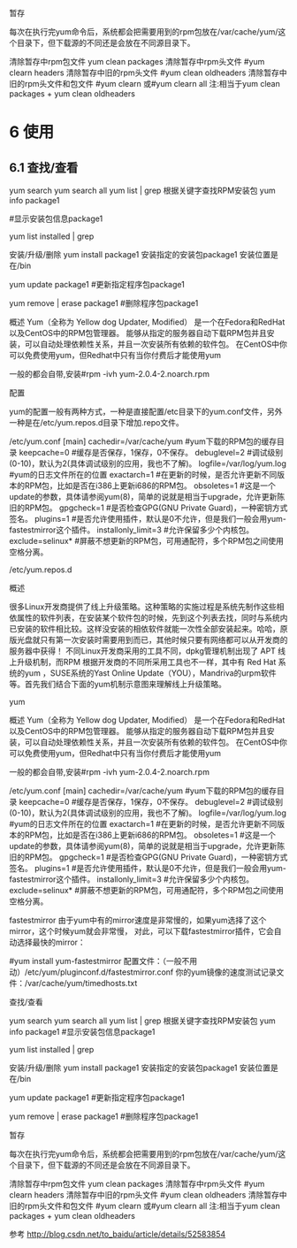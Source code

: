 











暂存

每次在执行完yum命令后，系统都会把需要用到的rpm包放在/var/cache/yum/这个目录下，但下载源的不同还是会放在不同源目录下。

清除暂存中rpm包文件  yum clean packages 
清除暂存中rpm头文件 
#yum clearn headers 
清除暂存中旧的rpm头文件 
#yum clean oldheaders 
清除暂存中旧的rpm头文件和包文件 
#yum clearn 或#yum clearn all 
注:相当于yum clean packages + yum clean oldheaders 




# 6 使用


## 6.1 查找/查看

yum search <keyword>
yum search all <keyword>
yum list | grep  <keyword>
根据关键字查找RPM安装包
yum info package1 

#显示安装包信息package1

yum list installed  | grep 


安装/升级/删除
yum install package1 
安装指定的安装包package1
安装位置是在/bin

yum update package1
 #更新指定程序包package1

yum remove | erase package1 
#删除程序包package1




概述
Yum（全称为 Yellow dog Updater, Modified）
是一个在Fedora和RedHat以及CentOS中的RPM包管理器。
能够从指定的服务器自动下载RPM包并且安装，可以自动处理依赖性关系，并且一次安装所有依赖的软件包。
在CentOS中你可以免费使用yum，但Redhat中只有当你付费后才能使用yum

一般的都会自带,安装#rpm -ivh yum-2.0.4-2.noarch.rpm



配置

yum的配置一般有两种方式，一种是直接配置/etc目录下的yum.conf文件，另外一种是在/etc/yum.repos.d目录下增加.repo文件。

/etc/yum.conf 
[main]
cachedir=/var/cache/yum         #yum下载的RPM包的缓存目录
keepcache=0            		 #缓存是否保存，1保存，0不保存。
debuglevel=2           		 #调试级别(0-10)，默认为2(具体调试级别的应用，我也不了解)。
logfile=/var/log/yum.log            #yum的日志文件所在的位置
exactarch=1             		#在更新的时候，是否允许更新不同版本的RPM包，比如是否在i386上更新i686的RPM包。
obsoletes=1            		 #这是一个update的参数，具体请参阅yum(8)，简单的说就是相当于upgrade，允许更新陈旧的RPM包。
gpgcheck=1            		 #是否检查GPG(GNU Private Guard)，一种密钥方式签名。
plugins=1           			 #是否允许使用插件，默认是0不允许，但是我们一般会用yum-fastestmirror这个插件。
installonly_limit=3        		 #允许保留多少个内核包。
exclude=selinux*       		  #屏蔽不想更新的RPM包，可用通配符，多个RPM包之间使用空格分离。

/etc/yum.repos.d




概述

很多Linux开发商提供了线上升级策略。这种策略的实施过程是系统先制作这些相依属性的软件列表，在安装某个软件包的时候，先到这个列表去找，同时与系统内已安装的软件相比较。这样没安装的相依软件就能一次性全部安装起来。哈哈，原版光盘就只有第一次安装时需要用到而已，其他时候只要有网络都可以从开发商的服务器中获得！
不同Linux开发商采用的工具不同，dpkg管理机制出现了 APT 线上升级机制，而RPM 根据开发商的不同所采用工具也不一样，其中有 Red Hat 系统的yum ，SUSE系统的Yast Online Update（YOU），Mandriva的urpm软件等。首先我们结合下面的yum机制示意图来理解线上升级策略。


yum

概述
Yum（全称为 Yellow dog Updater, Modified）
是一个在Fedora和RedHat以及CentOS中的RPM包管理器。
能够从指定的服务器自动下载RPM包并且安装，可以自动处理依赖性关系，并且一次安装所有依赖的软件包。
在CentOS中你可以免费使用yum，但Redhat中只有当你付费后才能使用yum

一般的都会自带,安装#rpm -ivh yum-2.0.4-2.noarch.rpm


/etc/yum.conf 
[main]
cachedir=/var/cache/yum         #yum下载的RPM包的缓存目录
keepcache=0            		 #缓存是否保存，1保存，0不保存。
debuglevel=2           		 #调试级别(0-10)，默认为2(具体调试级别的应用，我也不了解)。
logfile=/var/log/yum.log            #yum的日志文件所在的位置
exactarch=1             		#在更新的时候，是否允许更新不同版本的RPM包，比如是否在i386上更新i686的RPM包。
obsoletes=1            		 #这是一个update的参数，具体请参阅yum(8)，简单的说就是相当于upgrade，允许更新陈旧的RPM包。
gpgcheck=1            		 #是否检查GPG(GNU Private Guard)，一种密钥方式签名。
plugins=1           			 #是否允许使用插件，默认是0不允许，但是我们一般会用yum-fastestmirror这个插件。
installonly_limit=3        		 #允许保留多少个内核包。
exclude=selinux*       		  #屏蔽不想更新的RPM包，可用通配符，多个RPM包之间使用空格分离。





fastestmirror 
由于yum中有的mirror速度是非常慢的，如果yum选择了这个mirror，这个时候yum就会非常慢，
对此，可以下载fastestmirror插件，它会自动选择最快的mirror： 

#yum install yum-fastestmirror 
配置文件：（一般不用动）/etc/yum/pluginconf.d/fastestmirror.conf 
你的yum镜像的速度测试记录文件：/var/cache/yum/timedhosts.txt 



查找/查看

yum search <keyword>
yum search all <keyword>
yum list | grep  <keyword>
根据关键字查找RPM安装包
yum info package1 
#显示安装包信息package1

yum list installed  | grep 


安装/升级/删除
yum install package1 
安装指定的安装包package1
安装位置是在/bin

yum update package1
 #更新指定程序包package1

yum remove | erase package1 
#删除程序包package1


暂存

每次在执行完yum命令后，系统都会把需要用到的rpm包放在/var/cache/yum/这个目录下，但下载源的不同还是会放在不同源目录下。

清除暂存中rpm包文件  yum clean packages 
清除暂存中rpm头文件 
#yum clearn headers 
清除暂存中旧的rpm头文件 
#yum clean oldheaders 
清除暂存中旧的rpm头文件和包文件 
#yum clearn 或#yum clearn all 
注:相当于yum clean packages + yum clean oldheaders 



参考
http://blog.csdn.net/to_baidu/article/details/52583854